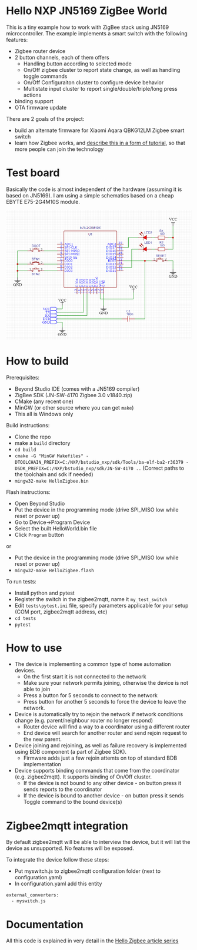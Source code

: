# Hello NXP JN5169 ZigBee World

This is a tiny example how to work with ZigBee stack using JN5169 microcontroller. The example implements a smart switch with the following features:
- Zigbee router device
- 2 button channels, each of them offers
	- Handling button according to selected mode
	- On/Off zigbee cluster to report state change, as well as handling toggle commands
	- On/Off Configuraiton cluster to configure device behavior
	- Multistate input cluster to report single/double/triple/long press actions
- binding support
- OTA firmware update

There are 2 goals of the project:
- build an alternate firmware for Xiaomi Aqara QBKG12LM Zigbee smart switch
- learn how Zigbee works, and [describe this in a form of tutorial](part0_plan.md), so that more people can join the technology


# Test board

Basically the code is almost independent of the hardware (assuming it is based on JN5169). I am using a simple schematics based on a cheap EBYTE E75-2G4M10S module.

![Schematics](doc/images/Schematics2.png)

# How to build

Prerequisites:
- Beyond Studio IDE (comes with a JN5169 compiler)
- ZigBee SDK (JN-SW-4170 Zigbee 3.0 v1840.zip)
- CMake (any recent one)
- MinGW (or other source where you can get `make`)
- This all is Windows only

Build instructions:
- Clone the repo
- make a `build` directory
- `cd build`
- `cmake -G "MinGW Makefiles" -DTOOLCHAIN_PREFIX=C:/NXP/bstudio_nxp/sdk/Tools/ba-elf-ba2-r36379 -DSDK_PREFIX=C:/NXP/bstudio_nxp/sdk/JN-SW-4170 ..`
(Correct paths to the toolchain and sdk if needed)
- `mingw32-make HelloZigbee.bin`

Flash instructions:
- Open Beyond Studio
- Put the device in the programming mode (drive SPI_MISO low while reset or power up)
- Go to Device->Program Device
- Select the built HelloWorld.bin file
- Click `Program` button

or

- Put the device in the programming mode (drive SPI_MISO low while reset or power up)
- `mingw32-make HelloZigbee.flash`

To run tests:
- Install python and pytest
- Register the switch in the zigbee2mqtt, name it `my_test_switch`
- Edit `tests\pytest.ini` file, specify parameters applicable for your setup (COM port, zigbee2mqtt address, etc)
- `cd tests`
- `pytest`

# How to use

- The device is implementing a common type of home automation devices.
	- On the first start it is not connected to the network
	- Make sure your network permits joining, otherwise the device is not able to join
	- Press a button for 5 seconds to connect to the network
	- Press button for another 5 seconds to force the device to leave the network.
- Device is automatically try to rejoin the network if network conditions change (e.g. parent/neighbour router no longer respond)
	- Router device will find a way to a coordinator using a different router
	- End device will search for another router and send rejoin request to the new parent.
- Device joining and rejoining, as well as failure recovery is implemented using BDB component (a part of Zigbee SDK).
	- Firmware adds just a few rejoin attemts on top of standard BDB implementation
- Device supports binding commands that come from the coordinator (e.g. zigbee2mqtt). It supports binding of On/Off cluster.
	- If the device is not bound to any other device - on button press it sends reports to the coordinator
	- If the device is bound to another device - on button press it sends Toggle command to the bound device(s)

# Zigbee2mqtt integration

By default zigbee2mqtt will be able to interview the device, but it will list the device as unsupported. No features will be exposed. 

To integrate the device follow these steps:
- Put myswitch.js to zigbee2mqtt configuration folder (next to configuration.yaml)
- In configuration.yaml add this entity
```
external_converters:
  - myswitch.js
```

# Documentation

All this code is explained in very detail in the [Hello Zigbee article series](doc/part0_plan.md)
